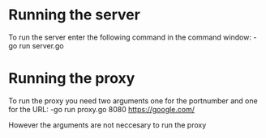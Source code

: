 # Running the server

To run the server enter the following command in the command window:
-go run server.go


# Running the proxy

To run the proxy you need two arguments one for the portnumber and one for the URL:
-go run proxy.go 8080 https://google.com/

However the arguments are not neccesary to run the proxy
